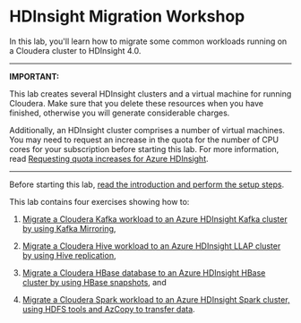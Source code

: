 # HDInsight Migration Workshop

In this lab, you'll learn how to migrate some common workloads running on a Cloudera cluster to HDInsight 4.0.

---

**IMPORTANT:**

This lab creates several HDInsight clusters and a virtual machine for running Cloudera. Make sure that you delete these resources when you have finished, otherwise you will generate considerable charges.

Additionally, an HDInsight cluster comprises a number of virtual machines. You may need to request an increase in the quota for the number of CPU cores for your subscription before starting this lab. For more information, read [Requesting quota increases for Azure HDInsight](https://docs.microsoft.com/en-us/azure/hdinsight/quota-increase-request).

---

Before starting this lab, [read the introduction and perform the setup steps](Cloudera%20Migration/Instructions/0-Introduction.md).

This lab contains four exercises showing how to:

1. [Migrate a Cloudera Kafka workload to an Azure HDInsight Kafka cluster by using Kafka Mirroring](Cloudera%20Migration/Instructions/1-KafkaMigration.md),

1. [Migrate a Cloudera Hive workload to an Azure HDInsight LLAP cluster by using Hive replication](Cloudera%20Migration/Instructions/2-HiveMigration.md),

1. [Migrate a Cloudera HBase database to an Azure HDInsight HBase cluster by using HBase snapshots](Cloudera%20Migration/Instructions/3-HBaseMigration.md), and

1. [Migrate a Cloudera Spark workload to an Azure HDInsight Spark cluster, using HDFS tools and AzCopy to transfer data](Cloudera%20Migration/Instructions/4-SparkMigration.md). 
